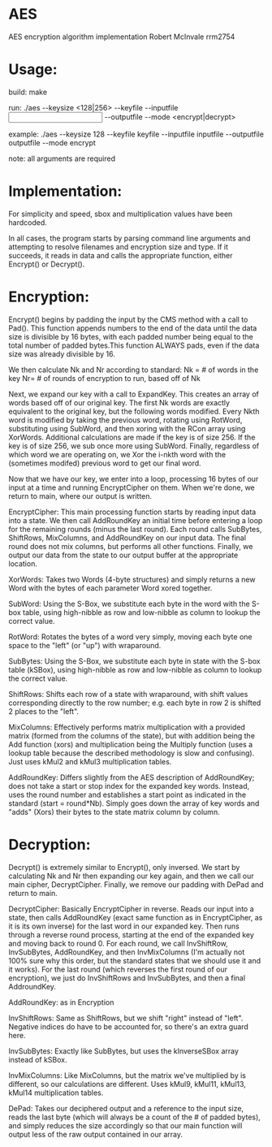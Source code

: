 # AES
AES encryption algorithm implementation
Robert McInvale
rrm2754

# Usage:

build: make

run: ./aes --keysize <128|256> --keyfile <key file name> --inputfile <input file name> --outputfile <output file name> --mode <encrypt|decrypt>

example: ./aes --keysize 128 --keyfile keyfile --inputfile inputfile --outputfile outputfile --mode encrypt

note: all arguments are required

# Implementation:

For simplicity and speed, sbox and multiplication values have been hardcoded.

In all cases, the program starts by parsing command line arguments and attempting to resolve filenames and encryption size and type. If it succeeds, it reads in data and calls the appropriate function, either Encrypt() or Decrypt().

# Encryption:

Encrypt() begins by padding the input by the CMS method with a call to Pad(). This function appends numbers to the end of the data until the data size is divisible by 16 bytes, with each padded number being equal to the total number of padded bytes.This function ALWAYS pads, even if the data size was already divisible by 16.

We then calculate Nk and Nr according to standard:
Nk = # of words in the key
Nr= # of rounds of encryption to run, based off of Nk

Next, we expand our key with a call to ExpandKey. This creates an array of words based off of our original key. The first Nk words are exactly equivalent to the original key, but the following words modified. Every Nkth word is modified by taking the previous word, rotating using RotWord, substituting using SubWord, and then xoring with the RCon array using XorWords. Additional calculations are made if the key is of size 256. If the key is of size 256, we sub once more using SubWord. Finally, regardless of which word we are operating on, we Xor the i-nkth word with the (sometimes modifed) previous word to get our final word.

Now that we have our key, we enter into a loop, processing 16 bytes of our input at a time and running EncryptCipher on them. When we're done, we return to main, where our output is written.

EncryptCipher: This main processing function starts by reading input data into a state. We then call AddRoundKey an initial time before entering a loop for the remaining rounds (minus the last round). Each round calls SubBytes, ShiftRows, MixColumns, and AddRoundKey on our input data. The final round does not mix columns, but performs all other functions. Finally, we output our data from the state to our output buffer at the appropriate location.

XorWords: Takes two Words (4-byte structures) and simply returns a new Word with the bytes of each parameter Word xored together.

SubWord: Using the S-Box, we substitute each byte in the word with the S-box table, using high-nibble as row and low-nibble as column to lookup the correct value.

RotWord: Rotates the bytes of a word very simply, moving each byte one space to the "left" (or "up") with wraparound.

SubBytes: Using the S-Box, we substitute each byte in state with the S-box table (kSBox), using high-nibble as row and low-nibble as column to lookup the correct value.

ShiftRows: Shifts each row of a state with wraparound, with shift values corresponding directly to the row number; e.g. each byte in row 2 is shifted 2 places to the "left".

MixColumns: Effectively performs matrix multiplication with a provided matrix (formed from the columns of the state), but with addition being the Add function (xors) and multiplication being the Multiply function (uses a lookup table because the described methodology is slow and confusing). Just uses kMul2 and kMul3 multiplication tables.

AddRoundKey: Differs slightly from the AES description of AddRoundKey; does not take a start or stop index for the expanded key words. Instead, uses the round number and establishes a start point as indicated in the standard (start = round*Nb). Simply goes down the array of key words and "adds" (Xors) their bytes to the state matrix column by column.

# Decryption:

Decrypt() is extremely similar to Encrypt(), only inversed. We start by calculating Nk and Nr then expanding our key again, and then we call our main cipher, DecryptCipher. Finally, we remove our padding with DePad and return to main.

DecryptCipher: Basically EncryptCipher in reverse. Reads our input into a state, then calls AddRoundKey (exact same function as in EncryptCipher, as it is its own inverse) for the last word in our expanded key. Then runs through a reverse round process, starting at the end of the expanded key and moving back to round 0. For each round, we call InvShiftRow, InvSubBytes, AddRoundKey, and then InvMixColumns (I'm actually not 100% sure why this order, but the standard states that we should use it and it works). For the last round (which reverses the first round of our encryption), we just do InvShiftRows and InvSubBytes, and then a final AddroundKey.

AddRoundKey: as in Encryption

InvShiftRows: Same as ShiftRows, but we shift "right" instead of "left". Negative indices do have to be accounted for, so there's an extra guard here.

InvSubBytes: Exactly like SubBytes, but uses the kInverseSBox array instead of kSBox.

InvMixColumns: Like MixColumns, but the matrix we've multiplied by is different, so our calculations are different. Uses kMul9, kMul11, kMul13, kMul14 multiplication tables.

DePad: Takes our deciphered output and a reference to the input size, reads the last byte (which will always be a count of the # of padded bytes), and simply reduces the size accordingly so that our main function will output less of the raw output contained in our array.

